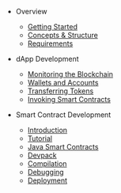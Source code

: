 - Overview

  - [Getting Started](neo-n3/overview/getting_started.md)
  - [Concepts & Structure](neo-n3/overview/concepts_and_structure.md)
  - [Requirements](neo-n3/overview/requirements.md)

- dApp Development

  - [Monitoring the Blockchain](neo-n3/dapp_development/monitoring.md)
  - [Wallets and Accounts](neo-n3/dapp_development/wallets_and_accounts.md)
  - [Transferring Tokens](neo-n3/dapp_development/token_transfer.md)
  - [Invoking Smart Contracts](neo-n3/dapp_development/contract_invocation.md)

- Smart Contract Development

  - [Introduction](neo-n3/smart_contract_development/introduction.md)
  - [Tutorial](neo-n3/smart_contract_development/tutorial.md)
  - [Java Smart Contracts](neo-n3/smart_contract_development/java_smart_contracts.md)
  - [Devpack](neo-n3/smart_contract_development/devpack.md)
  - [Compilation](neo-n3/smart_contract_development/compilation.md)
  - [Debugging](neo-n3/smart_contract_development/debugging.md)
  - [Deployment](neo-n3/smart_contract_development/deployment.md)

  <!-- #### [**Contributing**](contributing.md#contributing) 
  TODO: uncomment this as soon as the contributing.md contains information. -->
